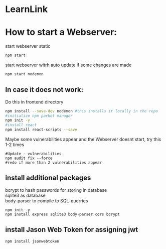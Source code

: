 # LearnLink

# How to start a Webserver:

start webserver static

```bash
npm start
```

start webserver witrh auto update if some changes are made

```bash
npm start nodemon
```

## In case it does not work:

Do this in frontend directory

```bash
npm install --save-dev nodemon #this installs it locally in the repo
#initialize npm packet manager
npm init -y
#install react
npm install react-scripts --save
```

Maybe some vulnerabilities appear and the Webserver doesnt start, try this 1-2 times

```
#Update - vulnerabilities
npm audit fix --force
#redo if more than 2 vulnerabilities appear
```

## install additional packages

bcrypt to hash passwords for storing in database\
sqlite3 as database\
body-parser to compile to SQL-querries

```
npm init -y
npm install express sqlite3 body-parser cors bcrypt
```

## install Jason Web Token for assigning jwt

```
npm install jsonwebtoken
```
